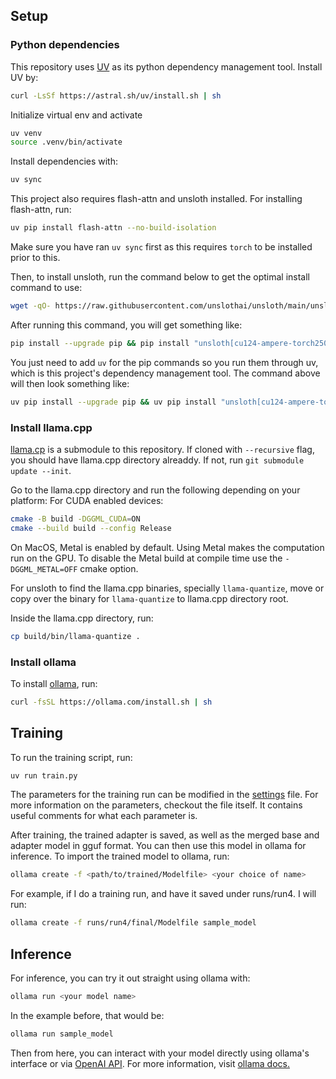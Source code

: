 
## Setup

### Python dependencies

This repository uses [UV](https://astral.sh/blog/uv) as its python dependency management tool. Install UV by:
```bash
curl -LsSf https://astral.sh/uv/install.sh | sh
```

Initialize virtual env and activate
```bash
uv venv
source .venv/bin/activate
```

Install dependencies with:
```bash
uv sync
```

This project also requires flash-attn and unsloth installed. For installing flash-attn, run:
```bash
uv pip install flash-attn --no-build-isolation
```

Make sure you have ran `uv sync` first as this requires `torch` to be installed prior to this. 

Then, to install unsloth, run the command below to get the optimal install command to use: 
```bash
wget -qO- https://raw.githubusercontent.com/unslothai/unsloth/main/unsloth/_auto_install.py | python -
```

After running this command, you will get something like:
```bash
pip install --upgrade pip && pip install "unsloth[cu124-ampere-torch250] @ git+https://github.com/unslothai/unsloth.git"
```

You just need to add `uv` for the pip commands so you run them through uv, which is this project's dependency management tool. The command above
will then look something like:
```bash
uv pip install --upgrade pip && uv pip install "unsloth[cu124-ampere-torch250] @ git+https://github.com/unslothai/unsloth.git"
```


### Install llama.cpp

[llama.cp](https://github.com/ggerganov/llama.cpp) is a submodule to this repository. If cloned with `--recursive` flag, you should have llama.cpp directory alreaddy. If not, run `git submodule update --init`. 

Go to the llama.cpp directory and run the following depending on your platform:
For CUDA enabled devices:
```bash
cmake -B build -DGGML_CUDA=ON
cmake --build build --config Release
```

On MacOS, Metal is enabled by default. Using Metal makes the computation run on the GPU. To disable the Metal build at compile time use the `-DGGML_METAL=OFF` cmake option.

For unsloth to find the llama.cpp binaries, specially `llama-quantize`, move or copy over the binary for `llama-quantize` to llama.cpp directory root.

Inside the llama.cpp directory, run:
```bash
cp build/bin/llama-quantize .
```


### Install ollama
To install [ollama](https://ollama.com/), run:

```bash
curl -fsSL https://ollama.com/install.sh | sh
```


## Training

To run the training script, run:
```bash
uv run train.py
```

The parameters for the training run can be modified in the [settings](settings.py) file. For more information on the parameters, checkout the file itself. It contains useful comments for what each parameter is.

After training, the trained adapter is saved, as well as the merged base and adapter model in gguf format. You can then use this model in ollama for inference. To import the trained model to ollama, run:
```bash
ollama create -f <path/to/trained/Modelfile> <your choice of name>
```

For example, if I do a training run, and have it saved under runs/run4. I will run:
```bash
ollama create -f runs/run4/final/Modelfile sample_model
```

## Inference
For inference, you can try it out straight using ollama with:
```bash
ollama run <your model name>
```

In the example before, that would be:
```bash
ollama run sample_model
```

Then from here, you can interact with your model directly using ollama's interface or via [OpenAI API](https://github.com/ollama/ollama/blob/main/docs/api.md). For more information, visit [ollama docs.](https://github.com/ollama/ollama/tree/main/docs)